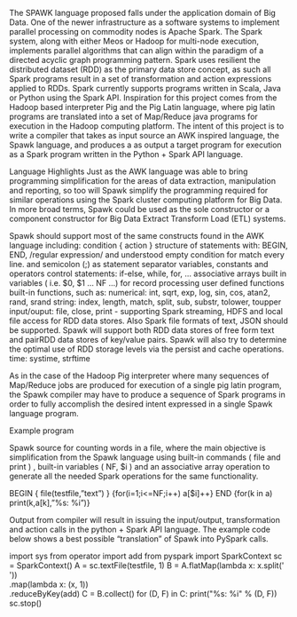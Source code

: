 The SPAWK language proposed falls under the application domain of Big Data.  One of the newer infrastructure as a software systems to implement parallel processing on commodity nodes is Apache Spark. The Spark system, along with either Meos or Hadoop for multi-node execution, implements parallel algorithms that can align within the paradigm of a directed acyclic graph programming pattern. Spark uses resilient the distributed dataset (RDD) as the primary data store concept, as such all Spark programs result in a set of transformation and action expressions applied to RDDs. Spark currently supports programs written in Scala, Java or Python using the Spark API. Inspiration for this project comes from the Hadoop based interpreter Pig and the Pig Latin language, where pig latin programs are translated into a set of Map/Reduce java programs for execution in the Hadoop computing platform. The intent of this project is to write a compiler that takes as input source an AWK inspired language, the Spawk language, and produces a as output a target program for execution as a Spark program written in the Python + Spark API language.

Language Highlights
 Just as the AWK language was able to bring programming simplification for the areas of data extraction, manipulation and reporting, so too will Spawk simplify the programming required for similar operations using the Spark cluster computing platform for Big Data. In more broad terms, Spawk could be used as the sole constructor or a component constructor for Big Data Extract Transform Load (ETL) systems.

Spawk should support most of the same constructs found in the AWK language including:
	condition { action }  structure of statements with:
		BEGIN, END, /regular expression/ and understood empty condition for match every line.
		and semicolon (;) as statement separator
	variables, constants and operators
	control statements: if-else, while, for, …
	associative arrays
	built in variables ( i.e. $0, $1 … NF …) for record processing
	user defined functions
	built-in functions, such as:
		numerical: int, sqrt, exp, log, sin, cos, atan2, rand, srand
		string: index, length, match, split, sub, substr, tolower, toupper
		input/ouput: file, close, print - supporting Spark streaming, HDFS and local file access for RDD data stores. Also Spark file formats of text, JSON should be supported. Spawk will support both RDD data stores of free form text and pairRDD data stores of key/value pairs. Spawk will also try to determine the optimal use of RDD storage levels via the persist and cache operations.
		time: systime, strftime

As in the case of the Hadoop Pig interpreter where many sequences of Map/Reduce jobs are produced for execution of a single pig latin program, the Spawk compiler may have to produce a sequence of Spark programs in order to fully accomplish the desired intent expressed in a single Spawk language program. 

	
Example program

Spawk source for counting words in a file, where the main objective is simplification from the Spawk language using built-in commands ( file and print ) , built-in variables ( NF, $i ) and an associative array operation to generate all the needed Spark operations for the same functionality.

BEGIN { file(testfile,”text”) } 
{for(i=1;i<=NF;i++) a[$i]++} 
END {for(k in a) print(k,a[k],”%s: %i”)}

Output from compiler will result in issuing the input/output, transformation and action calls in the python + Spark API language.  The example code below shows a best possible “translation” of Spawk into PySpark calls.

import sys
from operator import add
from pyspark import SparkContext
sc = SparkContext()
A = sc.textFile(testfile, 1)
B = A.flatMap(lambda x: x.split(' ')) \
                  .map(lambda x: (x, 1)) \
                  .reduceByKey(add)
C = B.collect()
for (D, F) in C:
        print("%s: %i" % (D, F))
sc.stop()

